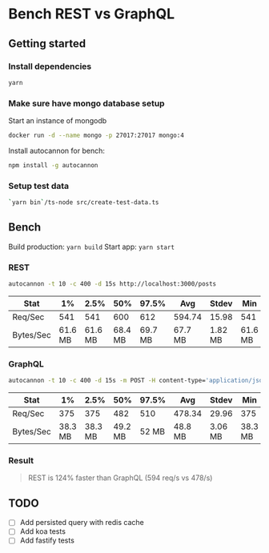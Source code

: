 # Bench REST vs GraphQL

## Getting started

### Install dependencies

```sh
yarn
```

### Make sure have mongo database setup

Start an instance of mongodb

```sh
docker run -d --name mongo -p 27017:27017 mongo:4
```

Install autocannon for bench:

```sh
npm install -g autocannon
```

### Setup test data

```sh
`yarn bin`/ts-node src/create-test-data.ts
```

## Bench

Build production: `yarn build`
Start app: `yarn start`

### REST

```sh
autocannon -t 10 -c 400 -d 15s http://localhost:3000/posts
```

| Stat      | 1%      | 2.5%    | 50%     | 97.5%   | Avg     | Stdev   | Min     |
| --------- | ------- | ------- | ------- | ------- | ------- | ------- | ------- |
| Req/Sec   | 541     | 541     | 600     | 612     | 594.74  | 15.98   | 541     |
| Bytes/Sec | 61.6 MB | 61.6 MB | 68.4 MB | 69.7 MB | 67.7 MB | 1.82 MB | 61.6 MB |

### GraphQL

```sh
autocannon -t 10 -c 400 -d 15s -m POST -H content-type='application/json' -b '{ "query": "{ posts { title description body tags } }" }' http://localhost:3000/graphql
```

| Stat      | 1%      | 2.5%    | 50%     | 97.5% | Avg     | Stdev   | Min     |
| --------- | ------- | ------- | ------- | ----- | ------- | ------- | ------- |
| Req/Sec   | 375     | 375     | 482     | 510   | 478.34  | 29.96   | 375     |
| Bytes/Sec | 38.3 MB | 38.3 MB | 49.2 MB | 52 MB | 48.8 MB | 3.06 MB | 38.3 MB |

### Result

> REST is 124% faster than GraphQL (594 req/s vs 478/s)

## TODO

- [ ] Add persisted query with redis cache
- [ ] Add koa tests
- [ ] Add fastify tests
